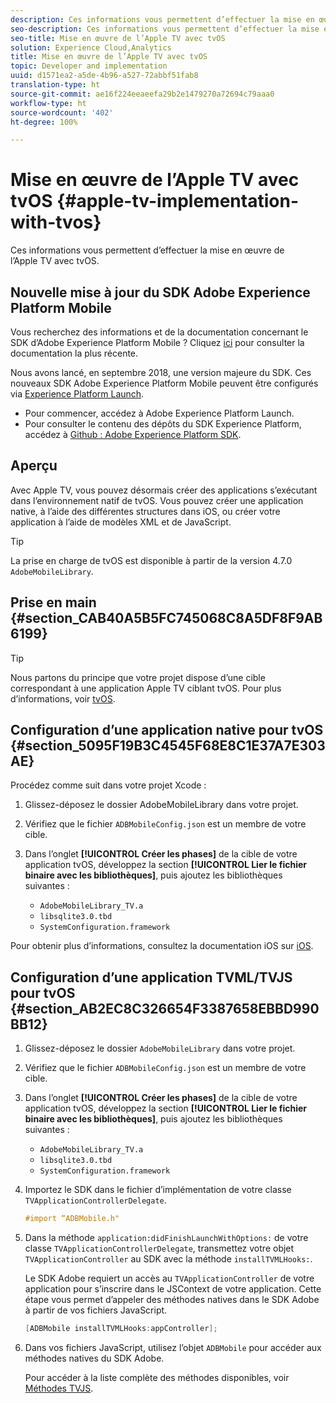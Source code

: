 ```yaml
---
description: Ces informations vous permettent d’effectuer la mise en œuvre de l’Apple TV avec tvOS.
seo-description: Ces informations vous permettent d’effectuer la mise en œuvre de l’Apple TV avec tvOS.
seo-title: Mise en œuvre de l’Apple TV avec tvOS
solution: Experience Cloud,Analytics
title: Mise en œuvre de l’Apple TV avec tvOS
topic: Developer and implementation
uuid: d1571ea2-a5de-4b96-a527-72abbf51fab8
translation-type: ht
source-git-commit: ae16f224eeaeefa29b2e1479270a72694c79aaa0
workflow-type: ht
source-wordcount: '402'
ht-degree: 100%

---
```



# Mise en œuvre de l’Apple TV avec tvOS {#apple-tv-implementation-with-tvos}

Ces informations vous permettent d’effectuer la mise en œuvre de l’Apple TV avec tvOS.

## Nouvelle mise à jour du SDK Adobe Experience Platform Mobile

Vous recherchez des informations et de la documentation concernant le SDK d’Adobe Experience Platform Mobile ? Cliquez [ici](https://aep-sdks.gitbook.io/docs/) pour consulter la documentation la plus récente.

Nous avons lancé, en septembre 2018, une version majeure du SDK. Ces nouveaux SDK Adobe Experience Platform Mobile peuvent être configurés via [Experience Platform Launch](https://www.adobe.com/fr/experience-platform/launch.html).

* Pour commencer, accédez à Adobe Experience Platform Launch.
* Pour consulter le contenu des dépôts du SDK Experience Platform, accédez à [Github : Adobe Experience Platform SDK](https://github.com/Adobe-Marketing-Cloud/acp-sdks).

## Aperçu

Avec Apple TV, vous pouvez désormais créer des applications s’exécutant dans l’environnement natif de tvOS. Vous pouvez créer une application native, à l’aide des différentes structures dans iOS, ou créer votre application à l’aide de modèles XML et de JavaScript.

>[!TIP]
>
>La prise en charge de tvOS est disponible à partir de la version 4.7.0 `AdobeMobileLibrary`.

## Prise en main {#section_CAB40A5B5FC745068C8A5DF8F9AB6199}

>[!TIP]
>
>Nous partons du principe que votre projet dispose d’une cible correspondant à une application Apple TV ciblant tvOS. Pour plus d’informations, voir [tvOS](https://developer.apple.com/tvos/documentation/).

## Configuration d’une application native pour tvOS {#section_5095F19B3C4545F68E8C1E37A7E303AE}

Procédez comme suit dans votre projet Xcode :

1. Glissez-déposez le dossier AdobeMobileLibrary dans votre projet.
1. Vérifiez que le fichier `ADBMobileConfig.json` est un membre de votre cible.
1. Dans l’onglet **[!UICONTROL Créer les phases]** de la cible de votre application tvOS, développez la section **[!UICONTROL Lier le fichier binaire avec les bibliothèques]**, puis ajoutez les bibliothèques suivantes :

   * `AdobeMobileLibrary_TV.a`
   * `libsqlite3.0.tbd`
   * `SystemConfiguration.framework`

Pour obtenir plus d’informations, consultez la documentation iOS sur [iOS](https://developer.apple.com/ios/resources/).

## Configuration d’une application TVML/TVJS pour tvOS {#section_AB2EC8C326654F3387658EBBD990BB12}

1. Glissez-déposez le dossier `AdobeMobileLibrary` dans votre projet.
1. Vérifiez que le fichier `ADBMobileConfig.json` est un membre de votre cible.
1. Dans l’onglet **[!UICONTROL Créer les phases]** de la cible de votre application tvOS, développez la section **[!UICONTROL Lier le fichier binaire avec les bibliothèques]**, puis ajoutez les bibliothèques suivantes :

   * `AdobeMobileLibrary_TV.a`
   * `libsqlite3.0.tbd`
   * `SystemConfiguration.framework`

1. Importez le SDK dans le fichier d’implémentation de votre classe `TVApplicationControllerDelegate`.

   ```objective-c
   #import “ADBMobile.h"
   ```

1. Dans la méthode `application:didFinishLaunchWithOptions:` de votre classe `TVApplicationControllerDelegate`, transmettez votre objet `TVApplicationController` au SDK avec la méthode `installTVMLHooks:`.

   Le SDK Adobe requiert un accès au `TVApplicationController` de votre application pour s’inscrire dans le JSContext de votre application. Cette étape vous permet d’appeler des méthodes natives dans le SDK Adobe à partir de vos fichiers JavaScript.

   ```objective-c
   [ADBMobile installTVMLHooks:appController];
   ```

1. Dans vos fichiers JavaScript, utilisez l’objet `ADBMobile` pour accéder aux méthodes natives du SDK Adobe.

   Pour accéder à la liste complète des méthodes disponibles, voir [Méthodes TVJS](/help/ios/apple-tv-implementation-tvos/tvjs-methods.md).

